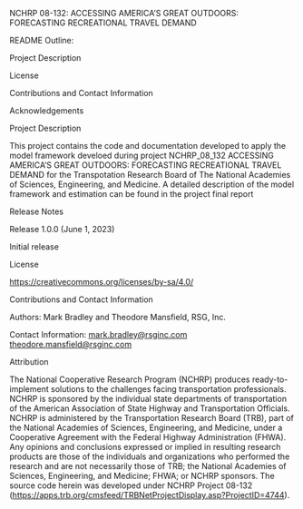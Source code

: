 NCHRP 08-132: ACCESSING AMERICA’S GREAT OUTDOORS: FORECASTING RECREATIONAL TRAVEL DEMAND

README Outline:

Project Description

License

Contributions and Contact Information

Acknowledgements

Project Description

This project contains the code and documentation developed to apply the model framework develoed during project NCHRP_08_132 ACCESSING AMERICA’S GREAT OUTDOORS: FORECASTING RECREATIONAL TRAVEL DEMAND for the Transpotation Research Board of The National Academies of Sciences, Engineering, and Medicine. A detailed description of the model framework and estimation can be found in the project final report

Release Notes

Release 1.0.0 (June 1, 2023)

Initial release

License

https://creativecommons.org/licenses/by-sa/4.0/

Contributions and Contact Information

Authors: Mark Bradley and Theodore Mansfield, RSG, Inc.

Contact Information: mark.bradley@rsginc.com  theodore.mansfield@rsginc.com

Attribution

The National Cooperative Research Program (NCHRP) produces ready-to-implement solutions to the challenges facing transportation professionals. NCHRP is sponsored by the individual state departments of transportation of the American Association of State Highway and Transportation Officials. NCHRP is administered by the Transportation Research Board (TRB), part of the National Academies of Sciences, Engineering, and Medicine, under a Cooperative Agreement with the Federal Highway Administration (FHWA). Any opinions and conclusions expressed or implied in resulting research products are those of the individuals and organizations who performed the research and are not necessarily those of TRB; the National Academies of Sciences, Engineering, and Medicine; FHWA; or NCHRP sponsors. The source code herein was developed under NCHRP Project 08-132 (https://apps.trb.org/cmsfeed/TRBNetProjectDisplay.asp?ProjectID=4744).
